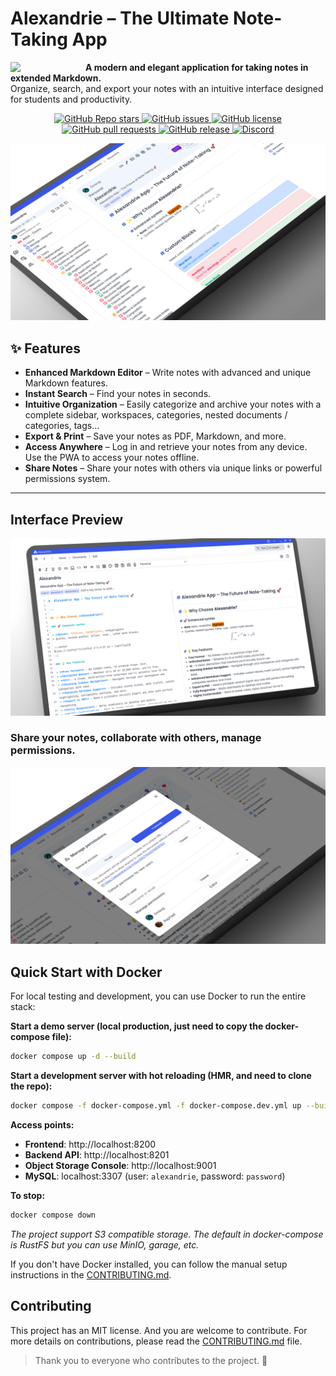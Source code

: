 # Alexandrie – The Ultimate Note-Taking App

<img src="./frontend/public/Logo/Alexandrie-logo-dark.png" width="120" align="left">

<b>A modern and elegant application for taking notes in extended Markdown.</b><br>
Organize, search, and export your notes with an intuitive interface designed for students and productivity.

<p align="center">
  <a href="https://github.com/Smaug6739/Alexandrie/stargazers">
    <img alt="GitHub Repo stars" src="https://img.shields.io/github/stars/Smaug6739/Alexandrie?style=social">
  </a>
  <a href="https://github.com/Smaug6739/Alexandrie/issues">
    <img alt="GitHub issues" src="https://img.shields.io/github/issues/Smaug6739/Alexandrie">
  </a>
  <a href="https://github.com/Smaug6739/Alexandrie/blob/main/LICENSE">
    <img alt="GitHub license" src="https://img.shields.io/github/license/Smaug6739/Alexandrie">
  </a>
  <a href="https://github.com/Smaug6739/Alexandrie/pulls">
    <img alt="GitHub pull requests" src="https://img.shields.io/github/issues-pr/Smaug6739/Alexandrie">
  </a>
    <a href="https://github.com/Smaug6739/Alexandrie/releases">
    <img alt="GitHub release" src="https://img.shields.io/github/v/release/Smaug6739/Alexandrie">
  </a>
  <a href="https://discord.gg/UPsEg6egPj">
    <img alt="Discord" src="https://img.shields.io/badge/Discord-%235865F2.svg?&logo=discord&logoColor=white">
  </a>
</p>

![alexandrie-hub fr_dashboard_docs_218914302160015361](.github/present.png)

## ✨ Features

- **Enhanced Markdown Editor** – Write notes with advanced and unique Markdown features.
- **Instant Search** – Find your notes in seconds.
- **Intuitive Organization** – Easily categorize and archive your notes with a complete sidebar, workspaces, categories, nested documents / categories, tags...
- **Export & Print** – Save your notes as PDF, Markdown, and more.
- **Access Anywhere** – Log in and retrieve your notes from any device. Use the PWA to access your notes offline.
- **Share Notes** – Share your notes with others via unique links or powerful permissions system.

---

## Interface Preview

![Interface 2](./frontend/public/screenshots/mock/2.png)

### Share your notes, collaborate with others, manage permissions.

![Interface 3](./frontend/public/screenshots/mock/3.png)

## Quick Start with Docker

For local testing and development, you can use Docker to run the entire stack:

**Start a demo server (local production, just need to copy the docker-compose file):**

```bash
docker compose up -d --build
```

**Start a development server with hot reloading (HMR, and need to clone the repo):**

```bash
docker compose -f docker-compose.yml -f docker-compose.dev.yml up --build
```

**Access points:**

- **Frontend**: http://localhost:8200
- **Backend API**: http://localhost:8201
- **Object Storage Console**: http://localhost:9001
- **MySQL**: localhost:3307 (user: `alexandrie`, password: `password`)

**To stop:**

```bash
docker compose down
```

_The project support S3 compatible storage. The default in docker-compose is RustFS but you can use MinIO, garage, etc._

If you don't have Docker installed, you can follow the manual setup instructions in the [CONTRIBUTING.md](./CONTRIBUTING.md).

## Contributing

This project has an MIT license. And you are welcome to contribute.
For more details on contributions, please read the [CONTRIBUTING.md](./CONTRIBUTING.md) file.

> Thank you to everyone who contributes to the project. 🎉
